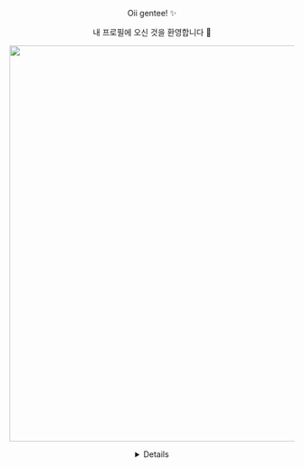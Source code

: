 
<p align="center"> 
           Oii gentee! ✨
<p/>
<p align="center"> 
           내 프로필에 오신 것을 환영합니다 🌼
<p/>


<p align="center" >
          <img width="700" heigth="700" src="https://i.pinimg.com/736x/f6/17/30/f617300c112935bac6fdd5260f1db7c0.jpg"/>
</p>

<details align="center">
           <sumary>
                      <samp>
                                 <b More Info <b/>
                      </samp>
           </sumary>

## Sobre mim 
Atualmente eu estudo com TI, Desenvolvimento de Sistema no SENAI de Osvaldo Cruz. 
Até agora a minha parte preferida é a Linguagem de Marcação, quando você entende e prática cada vez mais, quando menos percebe, eu estou lá fazendo e ficando feliz pelo o que eu consegui.




## Ferramentas ⚒️
![Python](https://img.shields.io/badge/Python-3776AB?style=for-the-badge&logo=python&logoColor=white)
![GitHub](https://img.shields.io/badge/GitHub-100000?style=for-the-badge&logo=github&logoColor=white)
![JSON](https://img.shields.io/badge/JSON-000000?style=for-the-badge&logo=json&logoColor=white)
![C++](https://img.shields.io/badge/C++-00599C?style=for-the-badge&logo=c%2B%2B&logoColor=white)
![JavaScript](https://img.shields.io/badge/JavaScript-F7DF1E?style=for-the-badge&logo=javascript&logoColor=black)
![CSS3](https://img.shields.io/badge/CSS3-1572B6?style=for-the-badge&logo=css3&logoColor=white)

Onde me encontrar!!
<p align="center">
  <a href="https://www.instagram.com/SEU_USUARIO">
    <img src="https://img.shields.io/badge/-Instagram-E4405F?style=for-the-badge&logo=instagram&logoColor=white" />
  </a>
  <a href="https://www.linkedin.com/in/SEU_USUARIO">
    <img src="https://img.shields.io/badge/-LinkedIn-0A66C2?style=for-the-badge&logo=linkedin&logoColor=white" />
  </a>
  <a href="https://mail.google.com/mail/u/1/#inbox">
    <img src="https://img.shields.io/badge/-Email-D14836?style=for-the-badge&logo=gmail&logoColor=white" />
  </a>
</p>


<details/>

          

